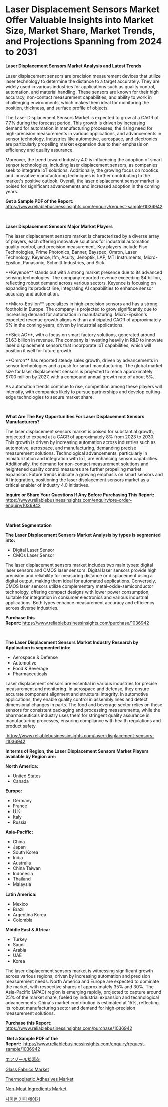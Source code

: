 <p><h1>Laser Displacement Sensors Market Offer Valuable Insights into Market Size, Market Share, Market Trends, and Projections Spanning from 2024 to 2031</h1></p><p><strong>Laser Displacement Sensors Market Analysis and Latest Trends</strong></p>
<p><p>Laser displacement sensors are precision measurement devices that utilize laser technology to determine the distance to a target accurately. They are widely used in various industries for applications such as quality control, automation, and material handling. These sensors are known for their high accuracy, non-contact measurement capabilities, and ability to work in challenging environments, which makes them ideal for monitoring the position, thickness, and surface profile of objects.</p><p>The Laser Displacement Sensors Market is expected to grow at a CAGR of 7.7% during the forecast period. This growth is driven by increasing demand for automation in manufacturing processes, the rising need for high-precision measurements in various applications, and advancements in sensor technology. Industries like automotive, aerospace, and electronics are particularly propelling market expansion due to their emphasis on efficiency and quality assurance.</p><p>Moreover, the trend toward Industry 4.0 is influencing the adoption of smart sensor technologies, including laser displacement sensors, as companies seek to integrate IoT solutions. Additionally, the growing focus on robotics and innovative manufacturing techniques is further contributing to the market's positive outlook. Overall, the laser displacement sensor market is poised for significant advancements and increased adoption in the coming years.</p></p>
<p><strong>Get a Sample PDF of the Report:&nbsp;</strong> <a href="https://www.reliablebusinessinsights.com/enquiry/request-sample/1036942">https://www.reliablebusinessinsights.com/enquiry/request-sample/1036942</a></p>
<p>&nbsp;</p>
<p><strong>Laser Displacement Sensors Major Market Players</strong></p>
<p><p>The laser displacement sensors market is characterized by a diverse array of players, each offering innovative solutions for industrial automation, quality control, and precision measurement. Key players include Fiso Technologies, Prime Photonics, Banner, Bayspec, Omron, Laser Technology, Keyence, Ifm, Acuity, Jenoptik, LAP, MTI Instruments, Micro-Epsilon, Panasonic, Schmitt Industries, and Sick.</p><p>**Keyence** stands out with a strong market presence due to its advanced sensing technologies. The company reported revenue exceeding $4 billion, reflecting robust demand across various sectors. Keyence is focusing on expanding its product line, integrating AI capabilities to enhance sensor accuracy and automation.</p><p>**Micro-Epsilon** specializes in high-precision sensors and has a strong foothold in Europe. The company is projected to grow significantly due to increasing demand for automation in manufacturing. Micro-Epsilon's expected revenue growth aligns with an anticipated CAGR of approximately 6% in the coming years, driven by industrial applications.</p><p>**Sick AG**, with a focus on smart factory solutions, generated around $1.63 billion in revenue. The company is investing heavily in R&D to innovate laser displacement sensors that incorporate IoT capabilities, which will position it well for future growth.</p><p>**Omron** has reported steady sales growth, driven by advancements in sensor technologies and a push for smart manufacturing. The global market size for laser displacement sensors is projected to reach approximately $700 million by 2027, with a compound annual growth rate of about 5%.</p><p>As automation trends continue to rise, competition among these players will intensify, with companies likely to pursue partnerships and develop cutting-edge technologies to secure market share.</p></p>
<p>&nbsp;</p>
<p><strong>What Are The Key Opportunities For Laser Displacement Sensors Manufacturers?</strong></p>
<p><p>The laser displacement sensors market is poised for substantial growth, projected to expand at a CAGR of approximately 8% from 2023 to 2030. This growth is driven by increasing automation across industries such as automotive, aerospace, and manufacturing, demanding precise measurement solutions. Technological advancements, particularly in miniaturization and integration with IoT, are enhancing sensor capabilities. Additionally, the demand for non-contact measurement solutions and heightened quality control measures are further propelling market expansion. Future trends indicate a growing emphasis on smart sensors and AI integration, positioning the laser displacement sensors market as a critical enabler of Industry 4.0 initiatives.</p></p>
<p><strong>Inquire or Share Your Questions If Any Before Purchasing This Report:</strong> <a href="https://www.reliablebusinessinsights.com/enquiry/pre-order-enquiry/1036942">https://www.reliablebusinessinsights.com/enquiry/pre-order-enquiry/1036942</a></p>
<p>&nbsp;</p>
<p><strong>Market Segmentation</strong></p>
<p><strong>The Laser Displacement Sensors Market Analysis by types is segmented into:</strong></p>
<p><ul><li>Digital Laser Sensor</li><li>CMOs Laser Sensor</li></ul></p>
<p><p>The laser displacement sensors market includes two main types: digital laser sensors and CMOS laser sensors. Digital laser sensors provide high precision and reliability for measuring distance or displacement using a digital output, making them ideal for automated applications. Conversely, CMOS laser sensors utilize complementary metal-oxide-semiconductor technology, offering compact designs with lower power consumption, suitable for integration in consumer electronics and various industrial applications. Both types enhance measurement accuracy and efficiency across diverse industries.</p></p>
<p><strong>Purchase this Report:&nbsp;</strong><a href="https://www.reliablebusinessinsights.com/purchase/1036942">https://www.reliablebusinessinsights.com/purchase/1036942</a></p>
<p>&nbsp;</p>
<p><strong>The Laser Displacement Sensors Market Industry Research by Application is segmented into:</strong></p>
<p><ul><li>Aerospace & Defense</li><li>Automotive</li><li>Food & Beverage</li><li>Pharmaceuticals</li></ul></p>
<p><p>Laser displacement sensors are essential in various industries for precise measurement and monitoring. In aerospace and defense, they ensure accurate component alignment and structural integrity. In automotive applications, they enable quality control in assembly lines and detect dimensional changes in parts. The food and beverage sector relies on these sensors for consistent packaging and processing measurements, while the pharmaceuticals industry uses them for stringent quality assurance in manufacturing processes, ensuring compliance with health regulations and product safety.</p></p>
<p><a href="https://www.reliablebusinessinsights.com/laser-displacement-sensors-r1036942">&nbsp;https://www.reliablebusinessinsights.com/laser-displacement-sensors-r1036942</a></p>
<p><strong>In terms of Region, the Laser Displacement Sensors Market Players available by Region are:</strong></p>
<p>
    <p> <strong> North America: </strong>
        <ul>
            <li>United States</li>
            <li>Canada</li>
        </ul>
        </p> 
    <p> <strong> Europe: </strong>
        <ul>
            <li>Germany</li>
            <li>France</li>
            <li>U.K.</li>
            <li>Italy</li>
            <li>Russia</li>
        </ul>
        </p> 
    <p> <strong> Asia-Pacific: </strong>
        <ul>
            <li>China</li>
            <li>Japan</li>
            <li>South Korea</li>
            <li>India</li>
            <li>Australia</li>
            <li>China Taiwan</li>
            <li>Indonesia</li>
            <li>Thailand</li>
            <li>Malaysia</li>
        </ul>
        </p> 
    <p> <strong> Latin America: </strong>
        <ul>
            <li>Mexico</li>
            <li>Brazil</li>
            <li>Argentina Korea</li>
            <li>Colombia</li>
        </ul>
        </p> 
    <p> <strong> Middle East & Africa: </strong>
        <ul>
            <li>Turkey</li>
            <li>Saudi</li>
            <li>Arabia</li>
            <li>UAE</li>
            <li>Korea</li>
        </ul>
    </p>
    </p>
<p><p>The laser displacement sensors market is witnessing significant growth across various regions, driven by increasing automation and precision measurement needs. North America and Europe are expected to dominate the market, with respective shares of approximately 35% and 30%. The Asia-Pacific (APAC) region is emerging rapidly, projected to capture around 25% of the market share, fueled by industrial expansion and technological advancements. China's market contribution is estimated at 15%, reflecting its robust manufacturing sector and demand for high-precision measurement solutions.</p></p>
<p><strong>Purchase this Report: </strong><a href="https://www.reliablebusinessinsights.com/purchase/1036942">https://www.reliablebusinessinsights.com/purchase/1036942</a></p>
<p>&nbsp;<strong>Get a Sample PDF of the Report:&nbsp;&nbsp;</strong><a href="https://www.reliablebusinessinsights.com/enquiry/request-sample/1036942">https://www.reliablebusinessinsights.com/enquiry/request-sample/1036942</a></p>
<p><strong></strong></p>
<p><p><a href="https://medium.com/@erlenegcfeenan/aerosol-adhesive-market-%E3%81%AE%E3%82%B0%E3%83%AD%E3%83%BC%E3%83%90%E3%83%AB%E5%B8%82%E5%A0%B4%E6%A6%82%E8%A6%81%E3%81%AF-%E4%B8%96%E7%95%8C%E3%81%8A%E3%82%88%E3%81%B3%E4%B8%BB%E8%A6%81%E5%B8%82%E5%A0%B4%E3%81%AB%E3%81%8A%E3%81%91%E3%82%8B%E6%A5%AD%E7%95%8C%E3%81%AB%E5%BD%B1%E9%9F%BF%E3%82%92%E4%B8%8E%E3%81%88%E3%82%8B%E4%B8%BB%E8%A6%81%E3%81%AA%E3%83%88%E3%83%AC%E3%83%B3%E3%83%89%E3%81%AB%E3%81%A4%E3%81%84%E3%81%A6-%E7%8B%AC%E8%87%AA%E3%81%AE%E8%A6%96%E7%82%B9%E3%82%92%E6%8F%90%E4%BE%9B%E3%81%97%E3%81%BE%E3%81%99-4fa7f8fffb82">エアゾール接着剤</a></p><p><a href="https://issuu.com/reportprime-2/docs/glass-fabrics-market-size-2030.pptx_656ddfa9b6b38d">Glass Fabrics Market</a></p><p><a href="https://www.linkedin.com/pulse/thermoplastic-adhesives-market-revolution-2024-2031-trends-qlt4f?trackingId=oO%2BFNjDBS%2BqNHtaK3JqNRA%3D%3D">Thermoplastic Adhesives Market</a></p><p><a href="https://github.com/LacThu1/Market-Research-Report-List-1/blob/main/non-meat-ingredients-market.md">Non-Meat Ingredients Market</a></p><p><a href="https://medium.com/@nazminrahman651/%EC%84%B8%EA%B3%84-siphon-coffee-maker-market-%EC%9D%80-2024%EC%97%90%EC%84%9C-2031%EB%A1%9C-%EC%97%B0%ED%8F%89%EA%B7%A0-%EC%A6%9D%EA%B0%80%EC%9C%A8%EC%9D%84-%EB%B3%B4%EC%9D%BC-%EA%B2%83%EC%9C%BC%EB%A1%9C-%EC%98%88%EC%83%81%EB%90%A9%EB%8B%88%EB%8B%A4-fbaaf16cfff3">사이펀 커피 메이커</a></p></p>